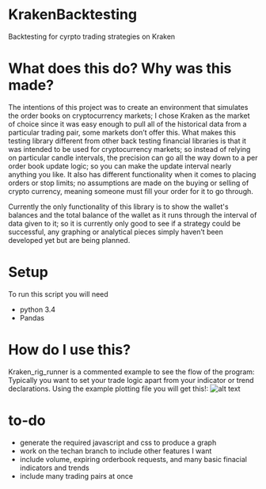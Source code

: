 # KrakenBacktesting
Backtesting for cyrpto trading strategies on Kraken

# What does this do? Why was this made?
The intentions of this project was to create an environment that simulates the order books on cryptocurrency markets; I chose Kraken as the market of choice since it was easy enough to pull all of the historical data from a particular trading pair, some markets don’t offer this. What makes this testing library different from other back testing financial libraries is that it was intended to be used for cryptocurrency markets; so instead of relying on particular candle intervals, the precision can go all the way down to a per order book update logic; so you can make the update interval nearly anything you like. It also has different functionality when it comes to placing orders or stop limits; no assumptions are made on the buying or selling of crypto currency, meaning someone must fill your order for it to go through.

Currently the only functionality of this library is to show the wallet's balances and the total balance of the wallet as it runs through the interval of data given to it; so it is currently only good to see if a strategy could be successful, any graphing or analytical pieces simply haven’t been developed yet but are being planned.

# Setup
To run this script you will need 
  * python 3.4
  * Pandas


# How do I use this?
Kraken_rig_runner is a commented example to see the flow of the program:
Typically you want to set your trade logic apart from your indicator or trend declarations.
Using the example plotting file you will get this!:
![alt text](https://image.prntscr.com/image/Uneoch7gQ9CnpdU-nhyylg.png)

# to-do
  * generate the required javascript and css to produce a graph
  * work on the techan branch to include other features I want
  * include volume, expiring orderbook requests, and many basic finacial indicators and trends
  * include many trading pairs at once
